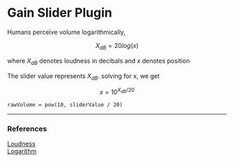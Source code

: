 # Gain Slider Plugin

Humans perceive volume logarithmically,


$$X_{dB} = 20log(x)$$

where <i>X<sub>dB</sub></i> denotes loudness in decibals and <i>x</i> denotes position

The slider value represents <i>X<sub>dB</sub></i>.
solving for x, we get

$$x = 10^{X_{dB}/20}$$

```
rawVolume = pow(10, sliderValue / 20)
```

<hr>
<h3>References</h3>
<a href="http://hyperphysics.phy-astr.gsu.edu/hbase/Sound/db.html">Loudness</a><br>
<a href="https://www.cuemath.com/algebra/logarithms/">Logarithm</a>